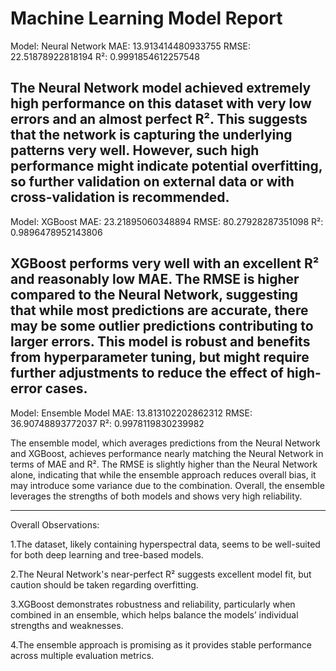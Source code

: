 Machine Learning Model Report
===================================

Model: Neural Network
MAE: 13.913414480933755
RMSE: 22.51878922818194
R²: 0.9991854612257548

The Neural Network model achieved extremely high performance on this dataset with very low errors and an almost perfect R². This suggests that the network is capturing the underlying patterns very well. However, such high performance might indicate potential overfitting, so further validation on external data or with cross-validation is recommended.
-----------------------------------

Model: XGBoost
MAE: 23.21895060348894
RMSE: 80.27928287351098
R²: 0.9896478952143806

XGBoost performs very well with an excellent R² and reasonably low MAE. The RMSE is higher compared to the Neural Network, suggesting that while most predictions are accurate, there may be some outlier predictions contributing to larger errors. This model is robust and benefits from hyperparameter tuning, but might require further adjustments to reduce the effect of high-error cases.
-----------------------------------

Model: Ensemble Model
MAE: 13.813102202862312
RMSE: 36.90748893772037
R²: 0.9978119830239982

The ensemble model, which averages predictions from the Neural Network and XGBoost, achieves performance nearly matching the Neural Network in terms of MAE and R². The RMSE is slightly higher than the Neural Network alone, indicating that while the ensemble approach reduces overall bias, it may introduce some variance due to the combination. Overall, the ensemble leverages the strengths of both models and shows very high reliability.


-----------------------------------

Overall Observations:

1.The dataset, likely containing hyperspectral data, seems to be well-suited for both deep learning and tree-based models.

2.The Neural Network's near-perfect R² suggests excellent model fit, but caution should be taken regarding overfitting.

3.XGBoost demonstrates robustness and reliability, particularly when combined in an ensemble, which helps balance the models’ individual strengths and weaknesses.

4.The ensemble approach is promising as it provides stable performance across multiple evaluation metrics.
